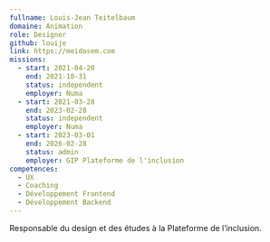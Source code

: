 ```yaml
---
fullname: Louis-Jean Teitelbaum
domaine: Animation
role: Designer
github: louije
link: https://meidosem.com
missions:
  - start: 2021-04-20
    end: 2021-10-31
    status: independent
    employer: Numa
  - start: 2021-03-28
    end: 2023-02-28
    status: independent
    employer: Numa
  - start: 2023-03-01
    end: 2026-02-28
    status: admin
    employer: GIP Plateforme de l'inclusion
competences:
  - UX
  - Coaching
  - Développement Frontend
  - Développement Backend
---
```

Responsable du design et des études à la Plateforme de l’inclusion.
